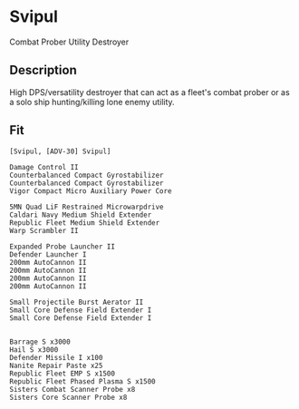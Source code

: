 # Svipul

Combat Prober Utility Destroyer

## Description

High DPS/versatility destroyer that can act as a fleet's combat prober or as a solo ship hunting/killing lone enemy utility.

## Fit
```
[Svipul, [ADV-30] Svipul]

Damage Control II
Counterbalanced Compact Gyrostabilizer
Counterbalanced Compact Gyrostabilizer
Vigor Compact Micro Auxiliary Power Core

5MN Quad LiF Restrained Microwarpdrive
Caldari Navy Medium Shield Extender
Republic Fleet Medium Shield Extender
Warp Scrambler II

Expanded Probe Launcher II
Defender Launcher I
200mm AutoCannon II
200mm AutoCannon II
200mm AutoCannon II
200mm AutoCannon II

Small Projectile Burst Aerator II
Small Core Defense Field Extender I
Small Core Defense Field Extender I


Barrage S x3000
Hail S x3000
Defender Missile I x100
Nanite Repair Paste x25
Republic Fleet EMP S x1500
Republic Fleet Phased Plasma S x1500
Sisters Combat Scanner Probe x8
Sisters Core Scanner Probe x8
```
